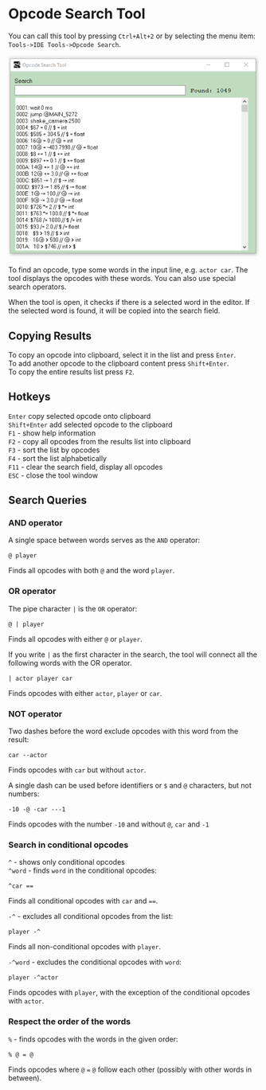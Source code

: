 # Opcode Search Tool

You can call this tool by pressing `Ctrl+Alt+2` or by selecting the menu item: `Tools->IDE Tools->Opcode Search`.

![](.gitbook/assets/ost.PNG)

To find an opcode, type some words in the input line, e.g. `actor car`. The tool displays the opcodes with these words. You can also use special search operators.

When the tool is open, it checks if there is a selected word in the editor. If the selected word is found, it will be copied into the search field.

## Copying Results

To copy an opcode into clipboard, select it in the list and press `Enter`.   
To add another opcode to the clipboard content press `Shift+Enter`.   
To copy the entire results list press `F2`.

## Hotkeys

`Enter` copy selected opcode onto clipboard  
`Shift+Enter` add selected opcode to the clipboard  
`F1` - show help information  
`F2` - copy all opcodes from the results list into clipboard  
`F3` - sort the list by opcodes  
`F4` - sort the list alphabetically  
`F11` - clear the search field, display all opcodes  
`ESC` - close the tool window

## Search Queries

### AND operator

A single space between words serves as the `AND` operator:

```text
@ player
```

Finds all opcodes with both `@` and the word `player`.

### OR operator

The pipe character `|` is the `OR` operator:

```text
@ | player
```

Finds all opcodes with either `@` or `player`.

If you write `|` as the first character in the search, the tool will connect all the following words with the OR operator.

```text
| actor player car
```

Finds opcodes with either `actor`, `player` or `car`.

### NOT operator

Two dashes before the word exclude opcodes with this word from the result:

```text
car --actor
```

Finds opcodes with `car` but without `actor`.

A single dash can be used before identifiers or `$` and `@` characters, but not numbers:

```text
-10 -@ -car ---1
```

Finds opcodes with the number `-10` and without `@`, `car` and `-1`

### Search in conditional opcodes 

`^` - shows only conditional opcodes   
`^word` - finds `word` in the conditional opcodes:

```text
^car ==
```

Finds all conditional opcodes with `car` and `==`.

`-^` - excludes all conditional opcodes from the list:

```text
player -^
```

Finds all non-conditional opcodes with `player`.

`-^word` - excludes the conditional opcodes with `word`:

```text
player -^actor
```

Finds opcodes with `player`, with the exception of the conditional opcodes with `actor`.

### Respect the order of the words

`%` - finds opcodes with the words in the given order:

```text
% @ = @
```

Finds opcodes where `@` `=` `@` follow each other \(possibly with other words in between\).

